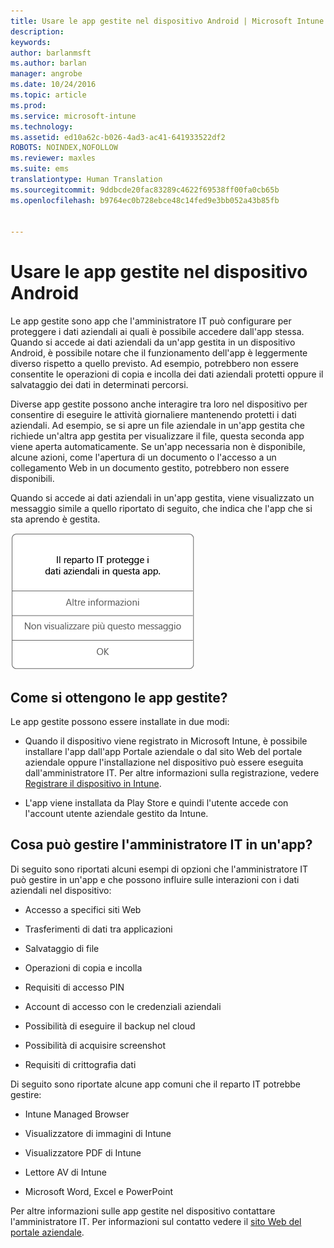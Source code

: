 ```yaml
---
title: Usare le app gestite nel dispositivo Android | Microsoft Intune
description: 
keywords: 
author: barlanmsft
ms.author: barlan
manager: angrobe
ms.date: 10/24/2016
ms.topic: article
ms.prod: 
ms.service: microsoft-intune
ms.technology: 
ms.assetid: ed10a62c-b026-4ad3-ac41-641933522df2
ROBOTS: NOINDEX,NOFOLLOW
ms.reviewer: maxles
ms.suite: ems
translationtype: Human Translation
ms.sourcegitcommit: 9ddbcde20fac83289c4622f69538ff00fa0cb65b
ms.openlocfilehash: b9764ec0b728ebce48c14fed9e3bb052a43b85fb


---
```



# <a name="use-managed-apps-on-your-android-device"></a>Usare le app gestite nel dispositivo Android

Le app gestite sono app che l'amministratore IT può configurare per proteggere i dati aziendali ai quali è possibile accedere dall'app stessa. Quando si accede ai dati aziendali da un'app gestita in un dispositivo Android, è possibile notare che il funzionamento dell'app è leggermente diverso rispetto a quello previsto. Ad esempio, potrebbero non essere consentite le operazioni di copia e incolla dei dati aziendali protetti oppure il salvataggio dei dati in determinati percorsi.

Diverse app gestite possono anche interagire tra loro nel dispositivo per consentire di eseguire le attività giornaliere mantenendo protetti i dati aziendali. Ad esempio, se si apre un file aziendale in un'app gestita che richiede un'altra app gestita per visualizzare il file, questa seconda app viene aperta automaticamente. Se un'app necessaria non è disponibile, alcune azioni, come l'apertura di un documento o l'accesso a un collegamento Web in un documento gestito, potrebbero non essere disponibili.

Quando si accede ai dati aziendali in un'app gestita, viene visualizzato un messaggio simile a quello riportato di seguito, che indica che l'app che si sta aprendo è gestita.

![Aprire-gestite-app-messaggio](./media/managed-apps-message.png)

## <a name="how-do-i-get-managed-apps"></a>Come si ottengono le app gestite?
Le app gestite possono essere installate in due modi:

-   Quando il dispositivo viene registrato in Microsoft Intune, è possibile installare l'app dall'app Portale aziendale o dal sito Web del portale aziendale oppure l'installazione nel dispositivo può essere eseguita dall'amministratore IT. Per altre informazioni sulla registrazione, vedere [Registrare il dispositivo in Intune](enroll-your-device-in-Intune-android.md).

-   L'app viene installata da Play Store e quindi l'utente accede con l'account utente aziendale gestito da Intune.

## <a name="what-can-my-it-admin-manage-in-an-app"></a>Cosa può gestire l'amministratore IT in un'app?
Di seguito sono riportati alcuni esempi di opzioni che l'amministratore IT può gestire in un'app e che possono influire sulle interazioni con i dati aziendali nel dispositivo:

-   Accesso a specifici siti Web

-   Trasferimenti di dati tra applicazioni

-   Salvataggio di file

-   Operazioni di copia e incolla

-   Requisiti di accesso PIN

-   Account di accesso con le credenziali aziendali

-   Possibilità di eseguire il backup nel cloud

-   Possibilità di acquisire screenshot

-   Requisiti di crittografia dati

Di seguito sono riportate alcune app comuni che il reparto IT potrebbe gestire:

-   Intune Managed Browser

-   Visualizzatore di immagini di Intune

-   Visualizzatore PDF di Intune

-   Lettore AV di Intune

-   Microsoft Word, Excel e PowerPoint

Per altre informazioni sulle app gestite nel dispositivo contattare l'amministratore IT. Per informazioni sul contatto vedere il [sito Web del portale aziendale](http://portal.manage.microsoft.com).



<!--HONumber=Nov16_HO1-->


